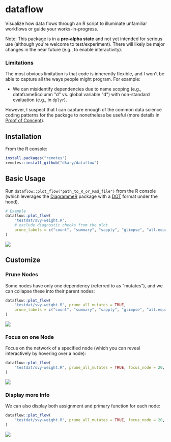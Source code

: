 
# dataflow

Visualize how data flows through an R script to illuminate unfamiliar workflows or guide your works-in-progress. 

Note: This package is in a **pre-alpha state** and not yet intended for serious use (although you're welcome to test/experiment). There will likely be major changes in the near future (e.g., to enable interactivity).

### Limitations

The most obvious limitation is that code is inherently flexible, and I won't be able to capture all the ways people might program. For example:

- We can misidentify dependencies due to name scoping (e.g., dataframe$column "d" vs. global variable "d") with non-standard evaluation (e.g., in `dplyr`).

However, I suspect that I can capture enough of the common data science coding patterns for the package to nonetheless be useful (more details in [Proof of Concept](ref/POC.md)).

## Installation

From the R console:

```r
install.packages("remotes")
remotes::install_github("dkary/dataflow")
```

## Basic Usage

Run `dataflow::plot_flow("path_to_R_or_Rmd_file")` from the R console (which leverages the [DiagrammeR](https://github.com/rich-iannone/DiagrammeR) package with a   [DOT](https://en.wikipedia.org/wiki/DOT_(graph_description_language)) format under the hood).

```r
# Example
dataflow::plot_flow(
    "testdat/svy-weight.R",
    # exclude diagnostic checks from the plot
    prune_labels = c("count", "summary", "sapply", "glimpse", "all.equal")
)
```

![](ref/img/assemble.svg)

## Customize

### Prune Nodes

Some nodes have only one dependency (referred to as "mutates"), and we can collapse these into their parent nodes:

```r
dataflow::plot_flow(
    "testdat/svy-weight.R", prune_all_mutates = TRUE,
    prune_labels = c("count", "summary", "sapply", "glimpse", "all.equal")
)
```

![](ref/img/assemble-prune.svg)

### Focus on one Node

Focus on the network of a specified node (which you can reveal interactively by hovering over a node):

```r
dataflow::plot_flow(
    "testdat/svy-weight.R", prune_all_mutates = TRUE, focus_node = 20, 
)
```

![](ref/img/assemble-focus.svg)

### Display more Info

We can also display both assignment and primary function for each node:

```r
dataflow::plot_flow(
    "testdat/svy-weight.R", prune_all_mutates = TRUE, focus_node = 20, label_option = "both"
)
```

![](ref/img/assemble-both.svg)
